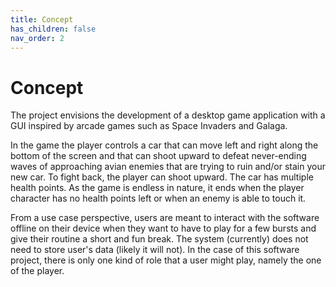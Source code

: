 ```yaml
---
title: Concept
has_children: false
nav_order: 2
---
```


# Concept

The project envisions the development of a desktop game application with a GUI inspired by arcade games such as Space Invaders and Galaga.

In the game the player controls a car that can move left and right along the bottom of the screen and that can shoot upward to defeat never-ending waves of approaching avian enemies that are trying to ruin and/or stain your new car. To fight back, the player can shoot upward. The car has multiple health points. As the game is endless in nature, it ends when the player character has
no health points left or when an enemy is able to touch it.

From a use case perspective, users are meant to interact with the software offline on their device when they want to have to play for a few bursts and give their routine a short and fun break.
The system (currently) does not need to store user's data (likely it will not).
In the case of this software project, there is only one kind of role that a user might play, namely the one of the player.
